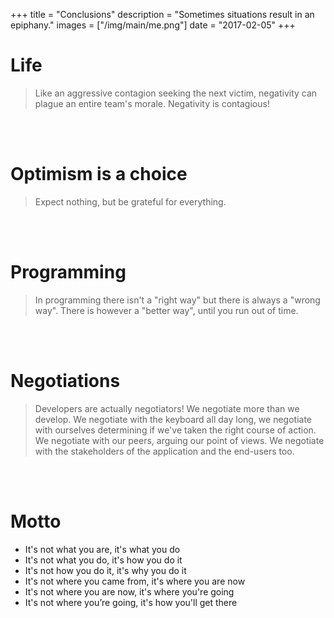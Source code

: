 +++
title = "Conclusions"
description = "Sometimes situations result in an epiphany."
images = ["/img/main/me.png"]
date = "2017-02-05"
+++

# Life

> Like an aggressive contagion seeking the next victim, negativity can plague an entire team's morale. Negativity is contagious!

<br/><br/>

# Optimism is a choice

> Expect nothing, but be grateful for everything.

<br/><br/>

# Programming

> In programming there isn't a "right way" but there is always a "wrong way". There is however a "better way", until you run out of time.

<br/><br/>

# Negotiations

> Developers are actually negotiators! We negotiate more than we develop. We negotiate with the keyboard all day long, we negotiate with ourselves determining if we've taken the right
course of action. We negotiate with our peers, arguing our point of views. We negotiate with the stakeholders of the application and the end-users too.

<br/><br/>

# Motto

- It's not what you are, it's what you do
- It's not what you do, it's how you do it
- It's not how you do it, it's why you do it
- It's not where you came from, it's where you are now
- It's not where you are now, it's where you're going
- It's not where you’re going, it's how you'll get there
